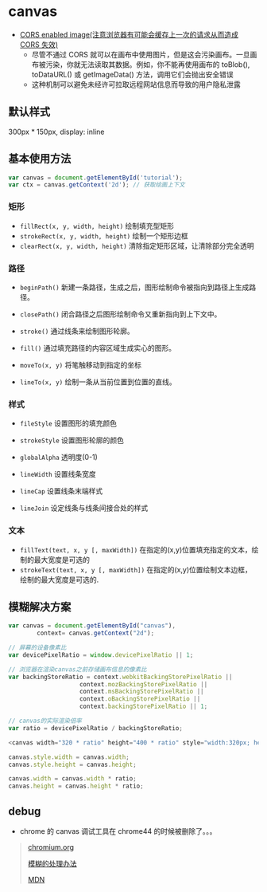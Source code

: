 # canvas

* [CORS enabled image(注意浏览器有可能会缓存上一次的请求从而造成 CORS 失效)](https://developer.mozilla.org/en-US/docs/Web/HTML/CORS_enabled_image)
  * 尽管不通过 CORS 就可以在画布中使用图片，但是这会污染画布。一旦画布被污染，你就无法读取其数据。例如，你不能再使用画布的 toBlob(), toDataURL() 或 getImageData() 方法，调用它们会抛出安全错误
  * 这种机制可以避免未经许可拉取远程网站信息而导致的用户隐私泄露

## 默认样式

300px * 150px, display: inline

## 基本使用方法

```javascript
var canvas = document.getElementById('tutorial');
var ctx = canvas.getContext('2d'); // 获取绘画上下文
```

### 矩形

* `fillRect(x, y, width, height)` 绘制填充型矩形
* `strokeRect(x, y, width, height)` 绘制一个矩形边框
* `clearRect(x, y, width, height)` 清除指定矩形区域，让清除部分完全透明

### 路径

* `beginPath()` 新建一条路径，生成之后，图形绘制命令被指向到路径上生成路径。
* `closePath()` 闭合路径之后图形绘制命令又重新指向到上下文中。
* `stroke()` 通过线条来绘制图形轮廓。
* `fill()` 通过填充路径的内容区域生成实心的图形。

* `moveTo(x, y)` 将笔触移动到指定的坐标
* `lineTo(x, y)` 绘制一条从当前位置到位置的直线。

### 样式

* `fileStyle` 设置图形的填充颜色
* `strokeStyle` 设置图形轮廓的颜色
* `globalAlpha` 透明度(0-1)

* `lineWidth` 设置线条宽度
* `lineCap` 设置线条末端样式
* `lineJoin` 设定线条与线条间接合处的样式

### 文本

* `fillText(text, x, y [, maxWidth])` 在指定的(x,y)位置填充指定的文本，绘制的最大宽度是可选的
* `strokeText(text, x, y [, maxWidth])` 在指定的(x,y)位置绘制文本边框，绘制的最大宽度是可选的.

## 模糊解决方案

```javascript
var canvas = document.getElementById("canvas"),
        context= canvas.getContext("2d");

// 屏幕的设备像素比
var devicePixelRatio = window.devicePixelRatio || 1;

// 浏览器在渲染canvas之前存储画布信息的像素比
var backingStoreRatio = context.webkitBackingStorePixelRatio ||
                    context.mozBackingStorePixelRatio ||
                    context.msBackingStorePixelRatio ||
                    context.oBackingStorePixelRatio ||
                    context.backingStorePixelRatio || 1;

// canvas的实际渲染倍率
var ratio = devicePixelRatio / backingStoreRatio;

<canvas width="320 * ratio" height="400 * ratio" style="width:320px; height:400px"></canvas>

canvas.style.width = canvas.width;
canvas.style.height = canvas.height;

canvas.width = canvas.width * ratio;
canvas.height = canvas.height * ratio;
```

## debug

* chrome 的 canvas 调试工具在 chrome44 的时候被删除了。。。

> [chromium.org](https://bugs.chromium.org/p/chromium/issues/detail?id=475808)
>
> [模糊的处理办法](http://www.dengzhr.com/frontend/html/1050)
>
> [MDN](https://developer.mozilla.org/zh-CN/docs/Web/API/Canvas_API/Tutorial)
